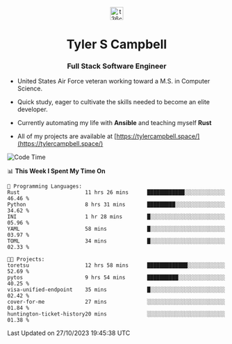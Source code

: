 <p align="center">
<a href="https://www.linkedin.com/in/t36campbell" target="blank"><img align="center" src="https://ik.imagekit.io/t36campbell/Portfolio/linkedin.png.original_m8bbGgPh6.png" alt="t36campbell" height="30" width="30" /></a>
</p>
<h1 align="center">Tyler S Campbell</h1>
<h3 align="center">Full Stack Software Engineer</h3>

* United States Air Force veteran working toward a M.S. in Computer Science.

* Quick study, eager to cultivate the skills needed to become an elite developer.

* Currently automating my life with **Ansible** and teaching myself **Rust**

* All of my projects are available at [https://tylercampbell.space/](https://tylercampbell.space/)

<!--START_SECTION:waka-->
![Code Time](http://img.shields.io/badge/Code%20Time-2%2C934%20hrs%203%20mins-blue)

📊 **This Week I Spent My Time On** 

```text
💬 Programming Languages: 
Rust                     11 hrs 26 mins      ████████████░░░░░░░░░░░░░   46.46 % 
Python                   8 hrs 31 mins       █████████░░░░░░░░░░░░░░░░   34.62 % 
INI                      1 hr 28 mins        █░░░░░░░░░░░░░░░░░░░░░░░░   05.96 % 
YAML                     58 mins             █░░░░░░░░░░░░░░░░░░░░░░░░   03.97 % 
TOML                     34 mins             █░░░░░░░░░░░░░░░░░░░░░░░░   02.33 % 

🐱‍💻 Projects: 
toretsu                  12 hrs 58 mins      █████████████░░░░░░░░░░░░   52.69 % 
pytos                    9 hrs 54 mins       ██████████░░░░░░░░░░░░░░░   40.25 % 
visa-unified-endpoint    35 mins             █░░░░░░░░░░░░░░░░░░░░░░░░   02.42 % 
cover-for-me             27 mins             ░░░░░░░░░░░░░░░░░░░░░░░░░   01.84 % 
huntington-ticket-history20 mins             ░░░░░░░░░░░░░░░░░░░░░░░░░   01.38 % 
```


 Last Updated on 27/10/2023 19:45:38 UTC
<!--END_SECTION:waka-->
